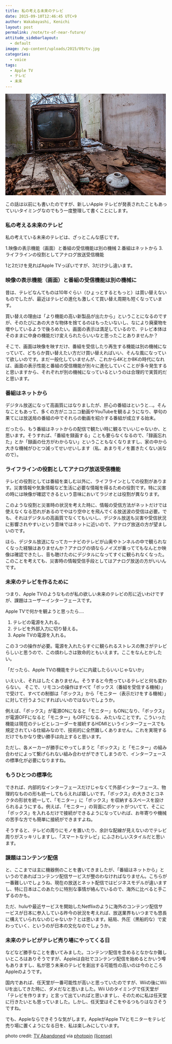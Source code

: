```yaml
---
title: 私の考える未来のテレビ
date: 2015-09-10T12:46:45 UTC+9
author: Wakabayashi, Kenichi
layout: post
permalink: /note/tv-of-near-future/
attitude_sidebarlayout:
  - default
image: /wp-content/uploads/2015/09/tv.jpg
categories:
  - voice
tags:
  - Apple TV
  - テレビ
  - 未来
---
```

![TV](/assets/images/2015/09/tv.jpg)

この話は以前にも書いたのですが、新しいApple テレビが発表されたこともあっていいタイミングなのでもう一度整理して書くことにします。

### 私の考える未来のテレビ
私の考えている未来のテレビは、ざっとこんな感じです。

1.映像の表示機能（画面）と番組の受信機能は別の機械
2.番組はネットから
3.ライフラインの役割としてアナログ放送受信機能

1と2だけを見ればApple TVっぽいですが、3だけ少し違います。

### 映像の表示機能（画面）と番組の受信機能は別の機械に
昔は、テレビなんてものは10年ぐらい（ひょっとするともっと）は買い替えないものでしたが、最近はテレビの進化も激しくて買い替え周期も短くなっています。

買い替えの理由は「より機能の高い新製品が出たから」ということになるのですが、そのたびにあの大きな物体を捨てるのはもったいないし、なにより廃棄物を増やしているようで後ろめたい。画面の表示は満足しているので、テレビ本体はそのままに中身の機能だけ変えられたらいいなと思ったことありませんか？

そこで、画面は映像を映すだけ、番組を受信したり再生する機能は別の機械になっていて、どちらか買い替えたい方だけ買い替えればいい、そんな風になっていて欲しいのです。まだ一般化していませんが、これから4Kとか8Kの時代になれば、画面の表示性能と番組の受信機能が別々に進化していくことが多々発生すると思いますから、それぞれが別の機械になっているというのは合理的で実質的だと思います。

### 番組はネットから
デジタル放送になって高画質にはなりましたが、肝心の番組はというと…。そんなこともあって、多くの方がニコニコ動画やYouTubeを観るようになり、挙句の果てには放送局の番組の中でそれらの動画を紹介する番組が成立する始末。

だったら、もう番組はネットからの配信で観たい時に観るでいいじゃないか、と思います。そうすれば、「番組を録画する」ことも要らなくなるので、「録画忘れた」とか「録画の仕方がわからない」ということもなくなりますし、家の中から大きな機械がひとつ減ってせいせいします（私、あまりモノを置きたくない派なので）。

### ライフラインの役割としてアナログ放送受信機能
テレビの役割としては番組を楽しむ以外に、ライフラインとしての役割があります。災害情報や気象情報など生活に必要な情報を得るための役割です。特に災害の時には映像が確認できるという意味においてラジオとは役割が異なります。

このような役割と災害時の状況を考えた時に、情報の受信方法がネットだけでは使えなくなる恐れがあるのでやはり空中とを飛んでくる放送波の受信は必要。でも、それはデジタルの高画質でなくてもいいし、デジタル放送も災害や受信状況に影響されやすいという意味ではネットに近いので、アナログ放送の方が望ましいのです。

ほら、デジタル放送になってカーナビのテレビが山奥やトンネルの中で観られなくなった経験はありませんか？アナログの頃ならノイズが乗っててもなんとか映像は確認できたし、音も聴けたのにデジタルになってすぐに観られなくなった。このことを考えても、災害時の情報受信手段としてはアナログ放送の方がいいんです。

### 未来のテレビを作るために
つまり、Apple TVのようなものが私の欲しい未来のテレビの形に近いわけですが、課題はユーザーインターフェースです。

Apple TVで何かを観ようと思ったら….

1. テレビの電源を入れる。
2. テレビを外部入力に切り替える。
3. Apple TVの電源を入れる。

この３つの操作が必要。電源を入れたらすぐに観られるストレスの無さがテレビらしいと思うので、この煩わしさは致命的ともいえます。ここをなんとかしたい。

「だったら、Apple TVの機能をテレビに内蔵したらいいじゃないか」

いえいえ、それはしたくありません。そうすると今売っているテレビと何も変わらない。
そこで、リモコンの操作はすべて「ボックス（番組を受信する機械）」で受けて、すべての制御は「ボックス」から「モニター（表示だけをする機械）」に対して行うようにすればいいのではないでしょうか。

例えば、「ボックス」が電源ONになると「モニター」もONになり、「ボックス」が電源OFFになると「モニター」もOFFになる、みたいなことです。こういった機能は現在のテレビとレコーダーを接続するHDMIというインターフェースでも規定されている仕組みなので、技術的に全然難しくありません。これを実現するだけでもかなり使い勝手は向上すると思います。

ただし、各メーカーが勝手にやってしまうと「ボックス」と「モニター」の組み合わせによって繋げられない組み合わせができてしまうので、インターフェースの標準化が必要になりますね。

### もうひとつの標準化
できれば、内部的なインターフェースだけじゃなくて外部インターフェース、物理的なものの形も統一してもらえれば嬉しいです。「ボックス」の大きさとコネクタの形状を統一して、「モニター」に「ボックス」を収納するスペースを設けられるようにする。例えば、「モニター」の背面にポケットがついてて、そこに「ボックス」を入れるだけで接続ができるようになっていれば、お年寄りや機械の苦手な方でも簡単に接続ができますよね。

そうすると、テレビの周りにモノを置いたり、余計な配線が見えないのでテレビ周りがスッキリしますし、「スマートなテレビ」にふさわしいスタイルだと思います。

### 課題はコンテンツ配信
と、ここまでは主に機器側のことを書いてきましたが、「番組はネットから」というのであればコンテンツ配信サービスが整のわなければなりません。こちらが一番難しいでしょうね、現在の放送とネット配信ではビジネスモデルが違いますし、特に日本はこのあたりに特別な事情が絡んでいるので、海外に比べると手こずるのかも。

ただ、huluや最近サービスを開始したNetflixのように海外のコンテンツ配信サービスが日本に参入している昨今の状況を考えれば、放送業界もいつまでも悠長に構えていられないのじゃないか？とは思います。結局、外圧（黒船的な）で変わっていく、というのが日本の文化なのでしょうか。

### 未来のテレビがテレビ売り場にやってくる日
などなど勝手なことを書いてみました。コンテンツ配信を含めるとなかなか難しいところはありそうですが、Appleは自社でコンテンツ配信を始めるとかいう噂もありますし、私が思う未来のテレビを創出する可能性の高いのは今のところAppleのようです。

国内であれば、任天堂が一番可能性が高いと思っていたのですが、Wiiの後にWii Uを出してきた時に、ダメだなと思いました。Wii Uのタイミングで任天堂が「テレビを作ります」と言って出ていればと思いますし、そのために私は任天堂に行きたいとも思っていました。しかし、任天堂はそこをやるつもりはなさそうですね。

でも、Appleならできそうな気がします。AppleがApple TVとモニターをテレビ売り場に置くようになる日を、私は楽しみにしています。

photo credit: [TV Abandoned](http://www.flickr.com/photos/22882274@N04/16035779290) via [photopin](http://photopin.com) [(license)](https://creativecommons.org/licenses/by/2.0/)